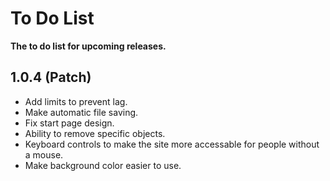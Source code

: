 # To Do List
<b>The to do list for upcoming releases.</b>

## 1.0.4 (Patch)
- Add limits to prevent lag.
- Make automatic file saving.
- Fix start page design.
- Ability to remove specific objects.
- Keyboard controls to make the site more accessable for people without a mouse.
- Make background color easier to use.
